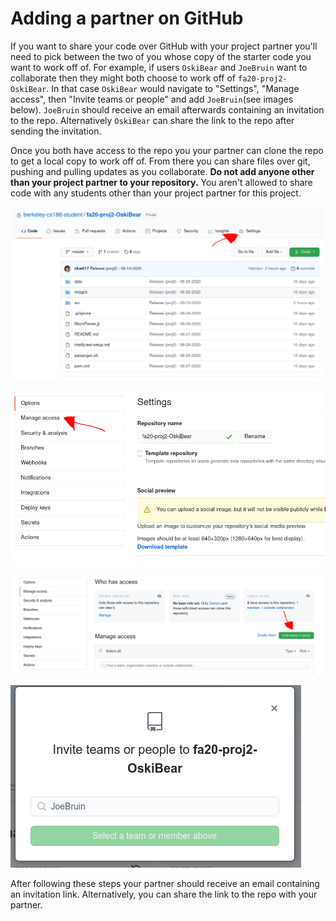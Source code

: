 # Adding a partner on GitHub

If you want to share your code over GitHub with your project partner you'll need to pick between the two of you whose copy of the starter code you want to work off of. For example, if users `OskiBear` and `JoeBruin` want to collaborate then they might both choose to work off of `fa20-proj2-OskiBear`. In that case `OskiBear` would navigate to "Settings", "Manage access", then "Invite teams or people" and add `JoeBruin`\(see images below\). `JoeBruin` should receive an email afterwards containing an invitation to the repo. Alternatively `OskiBear` can share the link to the repo after sending the invitation.

Once you both have access to the repo you your partner can clone the repo to get a local copy to work off of. From there you can share files over git, pushing and pulling updates as you collaborate. **Do not add anyone other than your project partner to your repository.** You aren't allowed to share code with any students other than your project partner for this project. 

![Navigate to your fa20-proj2-yourname repo&apos;s Settings](../.gitbook/assets/image%20%287%29.png)

![Go to Manage Access](../.gitbook/assets/image%20%286%29.png)

![](../.gitbook/assets/image%20%288%29.png)

![Invite your partner \(replace JoeBruin with your partner&apos;s GitHub username\)](../.gitbook/assets/image%20%289%29.png)

After following these steps your partner should receive an email containing an invitation link. Alternatively, you can share the link to the repo with your partner.


